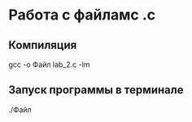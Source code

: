 # Работа с файламс .c

## Компиляция
gcc -o Файл lab_2.c -lm

## Запуск программы в терминале
./Файл